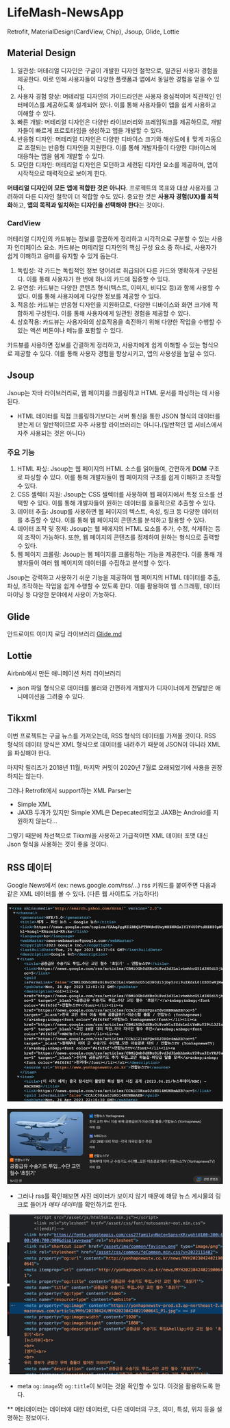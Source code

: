 # LifeMash-NewsApp

Retrofit, MaterialDesign(CardView, Chip), Jsoup, Glide, Lottie

## Material Design

1. 일관성: 머테리얼 디자인은 구글이 개발한 디자인 철학으로, 일관된 사용자 경험을 제공한다. 이로 인해 사용자들이 다양한 플랫폼과 앱에서 동일한 경험을 얻을 수 있다.
2. 사용자 경험 향상: 머테리얼 디자인의 가이드라인은 사용자 중심적이며 직관적인 인터페이스를 제공하도록 설계되어 있다. 이를 통해 사용자들이 앱을 쉽게 사용하고 이해할 수 있다.
3. 빠른 개발: 머테리얼 디자인은 다양한 라이브러리와 프레임워크를 제공하므로, 개발자들이 빠르게 프로토타입을 생성하고 앱을 개발할 수 있다.
4. 반응형 디자인: 머테리얼 디자인은 다양한 디바이스 크기와 해상도에ㅐ 맞게 자동으로 조절되는 반응형 디자인을 지원한다. 이를 통해 개발자들이 다양한 디바이스에 대응하는 앱을
   쉡게 개발할 수 있다.
5. 모던한 디자인: 머테리얼 디자인은 모던하고 세련된 디자인 요소를 제공하며, 앱이 시작적으로 매력적으로 보이게 한다.

**머테리얼 디자인이 모든 앱에 적합한 것은 아니다**. 프로젝트의 목표와 대상 사용자를 고려하여 다른 디자인 철학이 더 적합할 수도 있다. 중요한 것은 **사용자 경험(UX)를
최적화**하고,
**앱의 목적과 일치하는 디자인을 선택해야 한다**는 것이다.

### CardView

머테리얼 디자인의 카드뷰는 정보를 깔끔하게 정리하고 시각적으로 구분할 수 있는 사용자 인터페이스 요소.
카드뷰는 머테리얼 디자인의 핵심 구성 요소 중 하나로, 사용자가 쉽게 이해하고 응미를 유지할 수 있게 돕는다.

1. 독립성: 각 카드는 독립적인 정보 덩어리로 취급되어 다른 카드와 명확하게 구분된다. 이를 통해 사용자가 한 번에 하나의 카드에 집중할 수 있다.
2. 유연성: 카드뷰는 다양한 콘텐츠 형식(텍스트, 이미지, 비디오 등)과 함께 사용할 수 있다. 이를 통해 사용자에게 다양한 정보를 제공할 수 있다.
3. 적응성: 카드뷰는 반응형 디자인을 지원하므로, 다양한 디바이스와 화면 크기에 적합하게 구성된다. 이를 통해 사용자에게 일관된 경험을 제공할 수 있다.
4. 상호작용: 카드뷰는 사용자와의 상호작용을 촉진하기 위해 다양한 작업을 수행할 수 있는 액션 버튼이나 메뉴를 포함할 수 있다.

카드뷰를 사용하면 정보를 간결하게 정리하고, 사용자에게 쉽게 이해할 수 있는 형식으로 제공할 수 있다. 이를 통해 사용자 경험을 향상시키고, 앱의 사용성을 높일 수 있다.

## Jsoup

Jsoup는 자바 라이브러리로, 웹 페이지를 크롤링하고 HTML 문서를 파싱하는 데 사용된다.
- HTML 데이터를 직접 크롤링하기보다는 서버 통신을 통한 JSON 형식의 데이터를 받는게 더 일반적이므로 자주 사용할 라이브러리는 아니다.(일반적인 앱 서비스에서 자주 사용되는 것은 아니다)

### 주요 기능

1. HTML 파싱: Jsoup는 웹 페이지의 HTML 소스를 읽어들여, 간편하게 **DOM** 구조로 파싱할 수 있다. 이를 통해 개발자들이 웹 페이지의 구조를 쉽게 이해하고
   조작할 수 있다.
2. CSS 셀렉터 지원: Jsoup는 CSS 셀렉터를 사용하여 웹 페이지에서 특정 요소를 선택할 수 있다. 이를 통해 개발자들이 원하는 데이터를 효율적으로 추출할 수 있다.
3. 데이터 추출: Jsoup를 사용하면 웹 페이지의 텍스트, 속성, 링크 등 다양한 데이터를 추출할 수 있다. 이를 통해 웹 페이지의 콘텐츠를 분석하고 활용할 수 있다.
4. 데이터 조작 및 정제: Jsoup는 웹 페에지의 HTML 요소를 추가, 수정, 삭제하는 등의 조작이 가능하다. 또한, 웹 페이지의 콘텐츠를 정제하여 원하는 형식으로 출력할 수
   있다.
5. 웹 페이지 크롤링: Jsoup는 웹 페이지를 크롤링하는 기능을 제공한다. 이를 통해 개발자들이 여러 웹 페이지의 데이터를 수집하고 분석할 수 있다.

Jsoup는 강력하고 사용하기 쉬운 기능을 제공하여 웹 페이지의 HTML 데이터를 추출, 파싱, 조작하는 작업을 쉽게 수행할 수 있도록 한다. 이를 활용하여 웹 스크래핑, 데이터
마이닝 등 다양한 분야에서 사용이 가능하다.

## Glide

안드로이드 이미지 로딩 라이브러리
[Glide.md](https://github.com/YiBeomSeok/TIL/blob/main/Android/ImageLoading/Glide.md)

## Lottie

Airbnb에서 만든 애니메이션 처리 라이브러리

- json 파일 형식으로 데이터를 불러와 간편하게 개발자가 디자이너에게 전달받은 애니메이션을 그려줄 수 있다.

## Tikxml

이번 프로젝트는 구글 뉴스를 가져오는데, RSS 형식의 데이터를 가져올 것이다.
RSS 형식의 데이터 방식은 XML 형식으로 데이터를 내려주기 때문에 JSON이 아니라 XML을 파싱해야 한다.

마지막 릴리즈가 2018년 11월, 마지막 커밋이 2020년 7월로 오래되었기에 사용을 권장하지는 않는다.

그러나 Retrofit에서 support하는 XML Parser는
- Simple XML
- JAXB
두개가 있지만 Simple XML은 Depecated되었고 JAXB는 Android를 지원하지 않는다...

그렇기 때문에 차선책으로 Tikxml을 사용하고 가급적이면 XML 데이터 포맷 대신 Json 형식을 사용하는 것이 좋을 것이다.


## RSS 데이터

Google News에서 (ex: news.google.com/rss/...) rss 키워드를 붙여주면 다음과 같은 XML 데이터를 볼 수 있다.
(다른 웹 사이트도 가능하다!)

![](.README_images/googlenews_rss.png)

![](.README_images/googlenews_1.png)

- 그러나 rss를 확인해보면 사진 데이터가 보이지 않기 때문에 해당 뉴스 게시물의 링크로 들어가 *메타 데이터*를 확인하기로 한다.

![](.README_images/googlenews_meta.png)

- meta `og:image`와  `og:title`이 보이는 것을 확인할 수 있다. 이것을 활용하도록 한다.

** 메타데이터는 데이터에 대한 데이터로, 다른 데이터의 구조, 의미, 특성, 위치 등을 설명하는 정보이다.
